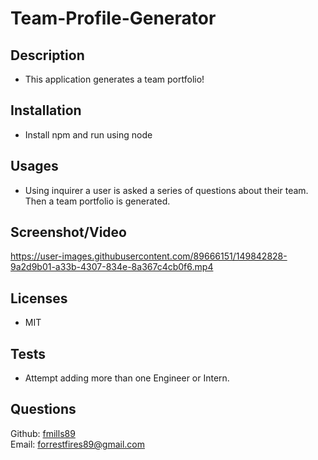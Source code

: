 # Team-Profile-Generator

## Description
- This application generates a team portfolio!

## Installation
- Install npm and run using node

## Usages
- Using inquirer a user is asked a series of questions about their team. Then a team portfolio is generated.

## Screenshot/Video



https://user-images.githubusercontent.com/89666151/149842828-9a2d9b01-a33b-4307-834e-8a367c4cb0f6.mp4




## Licenses
 - MIT

## Tests
- Attempt adding more than one Engineer or Intern.

## Questions

Github: <a href="www.github.com/fmills89">fmills89</a> </br>
Email: forrestfires89@gmail.com
